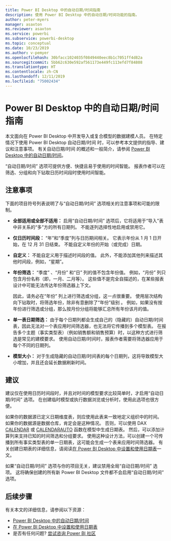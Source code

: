 ```yaml
---
title: Power BI Desktop 中的自动日期/时间指南
description: 使用 Power BI Desktop 中的自动日期/时间功能的指南。
author: peter-myers
manager: asaxton
ms.reviewer: asaxton
ms.service: powerbi
ms.subservice: powerbi-desktop
ms.topic: conceptual
ms.date: 10/23/2019
ms.author: v-pemyer
ms.openlocfilehash: 30bfacc1024035f0849440eec8b1c7051ff4d82a
ms.sourcegitcommit: 5bb62c630e592af561173e449fc113efd7f84808
ms.translationtype: HT
ms.contentlocale: zh-CN
ms.lasthandoff: 12/11/2019
ms.locfileid: "75002434"
---
```

# <a name="auto-datetime-guidance-in-power-bi-desktop"></a>Power BI Desktop 中的自动日期/时间指南

本文面向在 Power BI Desktop 中开发导入或复合模型的数据建模人员。 在特定情况下使用 Power BI Desktop 自动日期/时间  时，可以参考本文提供的指导、建议和注意事项。 有关自动日期/时间  的概述和一般简介，请参阅 [Power BI Desktop 中的自动日期/时间](../desktop-auto-date-time.md)。

“自动日期/时间”  选项可提供方便、快捷且易于使用的时间智能。 报表作者可以在筛选、分组和向下钻取日历时间段时使用时间智能。

## <a name="considerations"></a>注意事项

下面的项目符号列表说明了与“自动日期/时间”  选项相关的注意事项和可能的限制。

- **全部适用或全部不适用：** 启用“自动日期/时间”  选项后，它将适用于“导入”表中非关系的“多”方的所有日期列。 不能逐列选择性地启用或禁用它。
- **仅日历时间段：** “年”和“季度”列与日历期间相关。 它表示年份从 1 月 1 日开始，在 12 月 31 日结束。 不能自定义年份的开始（或完成）日期。
- **自定义：** 不能自定义用于描述时间段的值。 此外，不能添加其他列来描述其他时间段，例如，“星期”。
- **年份筛选：** “季度”  、“月份”  和“日”  列的值不包含年份值。 例如，“月份”  列只包含月份名称（即，一月、二月等）。 这些值不是完全自描述的，在某些报表设计中可能无法传达年份筛选器上下文。

    因此，请务必在“年份”  列上进行筛选或分组，这一点很重要。 使用层次结构向下钻取时，将筛选年份，除非有意删除了“年份”级别  。 例如，如果没有按年份进行筛选或分组，那么按月份分组将能够汇总所有年份该月的值。
- **单一表日期筛选：** 由于每个日期列都会生成自己的（隐藏的）自动日期/时间表，因此无法对一个表应用时间筛选器，也无法将它传播到多个模型表。 在报告多个主题（事实类型表）（例如销售额和销售预算）时，以这种方式进行筛选是常见的建模要求。 使用自动日期/时间时，报表作者需要将筛选器应用于每个不同的日期列。
- **模型大小：** 对于生成隐藏的自动日期/时间表的每个日期列，这将导致模型大小增加，并且还会延长数据刷新时间。

## <a name="recommendations"></a>建议

建议仅在使用日历时间段时，并且对时间的模型要求比较简单时，才启用“自动日期/时间”  选项。 在创建临时模型或执行数据浏览或分析时，使用此选项也很方便。

如果你的数据源已定义日期维度表，则应使用此表来一致地定义组织中的时间。 如果你的数据源是数据仓库，肯定会是这种情况。 否则，可以使用 DAX [CALENDAR](/dax/calendar-function-dax) 或 [CALENDARAUTO](/dax/calendarauto-function-dax) 函数在模型中生成日期表。 然后，可以添加计算列来支持已知的时间筛选和分组要求。 使用这种设计方法，可以创建一个可传播到所有事实类型表的单一日期表，这可能会生成一个表来应用时间筛选器。 有关创建日期表的详细信息，请阅读[在 Power BI Desktop 中设置和使用日期表](../desktop-date-tables.md)一文。

如果“自动日期/时间”  选项与你的项目无关，建议禁用全局“自动日期/时间”  选项。 这将确保创建的所有新 Power BI Desktop 文件都不会启用“自动日期/时间”  选项。

## <a name="next-steps"></a>后续步骤

有关本文的详细信息，请参阅以下资源：

- [Power BI Desktop 中的自动日期/时间](../desktop-auto-date-time.md)
- [在 Power BI Desktop 中设置和使用日期表](../desktop-date-tables.md)
- 是否有任何问题? [尝试咨询 Power BI 社区](https://community.powerbi.com/)
